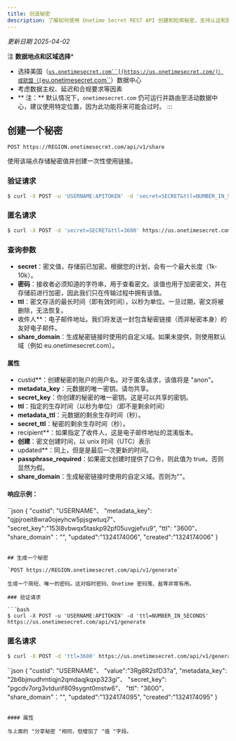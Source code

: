 ```yaml
---
title: 创造秘密
description: 了解如何使用 Onetime Secret REST API 创建和检索秘密，支持认证和匿名使用。
---
```


_更新日期 2025-04-02_

注
**数据地点和区域选择***
- 选择美国（[`us.onetimesecret.com``](https://us.onetimesecret.com/)）或欧盟（[`eu.onetimesecret.com``](https://eu.onetimesecret.com/)）数据中心
- 考虑数据主权、延迟和合规要求等因素
- ** 注：** 默认情况下，`onetimesecret.com` 仍可运行并路由至活动数据中心，建议使用特定位置，因为此功能将来可能会过时。
:::


## 创建一个秘密

`POST https://REGION.onetimesecret.com/api/v1/share`

使用该端点存储秘密值并创建一次性使用链接。


### 验证请求

```bash
$ curl -X POST -u 'USERNAME:APITOKEN' -d 'secret=SECRET&ttl=NUMBER_IN_SECONDS' https://us.onetimesecret.com/api/v1/share
```

### 匿名请求

```bash
$ curl -X POST -d 'secret=SECRET&ttl=3600' https://us.onetimesecret.com/api/v1/share
```

### 查询参数

- **secret**：密文值，存储前已加密。根据您的计划，会有一个最大长度（1k-10k）。
- **密码**：接收者必须知道的字符串，用于查看密文。该值也用于加密密文，并在存储前进行加密，因此我们只在传输过程中拥有该值。
- **ttl**：密文存活的最长时间（即有效时间），以秒为单位。一旦过期，密文将被删除，无法恢复。
- 收件人**：电子邮件地址。我们将发送一封包含秘密链接（而非秘密本身）的友好电子邮件。
- **share_domain**：生成秘密链接时使用的自定义域。如果未提供，则使用默认域（例如 eu.onetimesecret.com）。

#### 属性

- custid**：创建秘密的账户的用户名。对于匿名请求，该值将是 "anon"。
- **metadata\_key**：元数据的唯一密钥。请勿共享。
- **secret\_key**：你创建的秘密的唯一密钥。这是可以共享的密钥。
- **ttl**：指定的生存时间（以秒为单位）（即不是剩余时间）
- **metadata\_ttl**：元数据的剩余生存时间（秒）。
- **secret\_ttl**：秘密的剩余生存时间（秒）。
- recipient**：如果指定了收件人，这是电子邮件地址的混淆版本。
- **创建**：密文创建时间，以 unix 时间（UTC）表示
- updated**：同上，但是是最后一次更新的时间。
- **passphrase\_required**：如果密文创建时提供了口令，则此值为 true。否则显然为假。
- **share_domain**：生成秘密链接时使用的自定义域。否则为""。


#### 响应示例：

``json
{
  "custid": "USERNAME"、
  "metadata_key": "qjpjroeit8wra0ojeyhcw5pjsgwtuq7"、
  "secret_key":"153l8vbwqx5taskp92pf05uvgjefvu9",
  "ttl": "3600"、
  "share_domain"："",
  "updated":"1324174006",
  "created":"1324174006"
}
```

## 生成一个秘密

`POST https://REGION.onetimesecret.com/api/v1/generate`

生成一个简短、唯一的密码。这对临时密码、Onetime 密码笺、盐等非常有用。

### 验证请求

```bash
$ curl -X POST -u 'USERNAME:APITOKEN' -d 'ttl=NUMBER_IN_SECONDS' https://us.onetimesecret.com/api/v1/generate
```

### 匿名请求

```bash
$ curl -X POST -d 'ttl=3600' https://us.onetimesecret.com/api/v1/generate
```


``json
{
  "custid": "USERNAME"、
  "value":"3Rg8R2sfD3?a",
  "metadata_key": "2b6bjmudhmtiqjn2qmdaqjkqxp323gi"、
  "secret_key": "pgcdv7org3vtdurif809sygnt0mstw6"、
  "ttl": "3600"、
  "share_domain"："",
  "updated":"1324174095",
  "created":"1324174095"
}
```

#### 属性

与上面的 "分享秘密 "相同，但增加了 "值 "字段。
